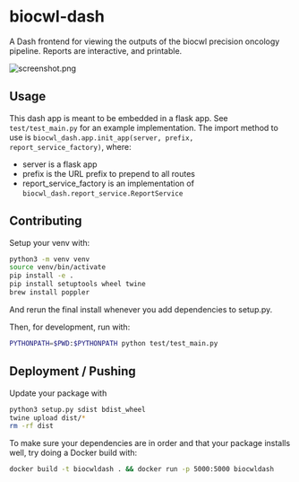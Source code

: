 # biocwl-dash
A Dash frontend for viewing the outputs of the biocwl precision oncology pipeline. Reports are interactive, and printable.

![screenshot.png](resources/screenshot.png)

## Usage
This dash app is meant to be embedded in a flask app. See `test/test_main.py` for an example implementation. The import method to use is `biocwl_dash.app.init_app(server, prefix, report_service_factory)`, where:
* server is a flask app
* prefix is the URL prefix to prepend to all routes
* report_service_factory is an implementation of `biocwl_dash.report_service.ReportService`

## Contributing

Setup your venv with:
```bash
python3 -m venv venv
source venv/bin/activate
pip install -e .
pip install setuptools wheel twine
brew install poppler
```

And rerun the final install whenever you add dependencies to setup.py.

Then, for development, run with:

```bash
PYTHONPATH=$PWD:$PYTHONPATH python test/test_main.py
```

## Deployment / Pushing

Update your package with
```bash
python3 setup.py sdist bdist_wheel
twine upload dist/*
rm -rf dist
```

To make sure your dependencies are in order and that your package installs well, try doing a Docker build with:
```bash
docker build -t biocwldash . && docker run -p 5000:5000 biocwldash
```
